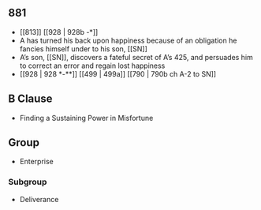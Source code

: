 ## 881
- [[813]] [[928 | 928b -*]] 
- A has turned his back upon happiness because of an obligation he fancies himself under to his son, [[SN]]
- A’s son, [[SN]], discovers a fateful secret of A’s 425, and persuades him to correct an error and regain lost happiness
- [[928 | 928 *-**]] [[499 | 499a]] [[790 | 790b ch A-2 to SN]] 

## B Clause
- Finding a Sustaining Power in Misfortune

## Group
- Enterprise

### Subgroup
- Deliverance

